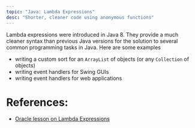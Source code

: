 ```yaml
---
topic: "Java: Lambda Expressions"
desc: "Shorter, cleaner code using anonymous functions"
---
```


Lambda expressions were introduced in Java 8.  They provide a much cleaner syntax than previous Java versions for the solution to 
several common programming tasks in Java. Here are some examples

* writing a custom sort for an `ArrayList` of objects (or any `Collection` of objects)
* writing event handlers for Swing GUIs
* writing event handlers for web applications

# References:

* [Oracle lesson on Lambda Expressions](https://docs.oracle.com/javase/tutorial/java/javaOO/lambdaexpressions.html)
